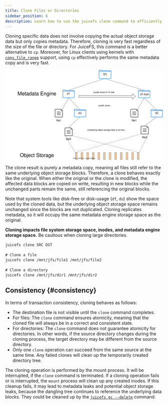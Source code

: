 ```yaml
---
title: Clone Files or Directories
sidebar_position: 6
description: Learn how to use the juicefs clone command to efficiently clone files or directories by creating a metadata-only copy. 
---
```


Cloning specific data does not involve copying the actual object storage data but only copies metadata. Therefore, cloning is very fast regardless of the size of the file or directory. For JuiceFS, this command is a better alternative to `cp`. Moreover, for Linux clients using kernels with [`copy_file_range`](https://man7.org/linux/man-pages/man2/copy_file_range.2.html) support, using `cp` effectively performs the same metadata copy and is very fast.

![clone](../images/juicefs-clone.svg)

The clone result is purely a metadata copy, meaning all files still refer to the same underlying object storage blocks. Therefore, a clone behaves exactly like the original. When either the original or the clone is modified, the affected data blocks are copied on write, resulting in new blocks while the unchanged parts remain the same, still referencing the original blocks.

Note that system tools like disk-free or disk-usage (`df`, `du`) show the space used by the cloned data, but the underlying object storage space remains unchanged since the blocks are not duplicated. Cloning replicates metadata, so it will occupy the same metadata engine storage space as the original.

**Cloning impacts file system storage space, inodes, and metadata engine storage space.** Be cautious when cloning large directories.

```shell
juicefs clone SRC DST

# Clone a file
juicefs clone /mnt/jfs/file1 /mnt/jfs/file2

# Clone a directory
juicefs clone /mnt/jfs/dir1 /mnt/jfs/dir2
```

## Consistency {#consistency}

In terms of transaction consistency, cloning behaves as follows:

- The destination file is not visible until the `clone` command completes.
- For files: The `clone` command ensures atomicity, meaning that the cloned file will always be in a correct and consistent state.
- For directories: The `clone` command does not guarantee atomicity for directories. In other words, if the source directory changes during the cloning process, the target directory may be different from the source directory.
- Only one `clone` operation can succeed from the same source at the same time. Any failed clones will clean up the temporarily created directory tree.

The cloning operation is performed by the mount process. It will be interrupted, if the `clone` command is terminated. If a cloning operation fails or is interrupted, the `mount` process will clean up any created inodes. If this cleanup fails, it may lead to metadata leaks and potential object storage leaks, because the dangling tree continues to reference the underlying data blocks. They could be cleaned up by the [`juicefs gc --delete`](../reference/command_reference.mdx#gc) command.
